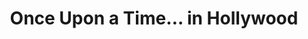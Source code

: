 ---
title: "Once Upon a Time… in Hollywood"
year: 2019
rating: 4
stars: "★★★★"
rewatched: false
permalink: "once-upon-a-time-in-hollywood"
watched_on: 2019-08-16
---